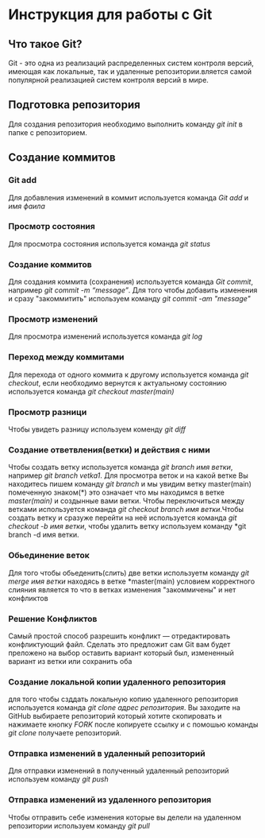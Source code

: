 # Инструкция для работы с Git

## Что такое Git?
Git - это одна из реализаций распределенных систем контроля версий, имеющая как локальные, так и удаленные репозитории.вляется самой популярной реализацией систем контроля версий в мире.
## Подготовка репозитория
Для создания репозитория необходимо выполнить команду *git init* в папке с репозиторием.

## Создание коммитов

### Git add
Для добавления изменений в коммит используется команда *Git add* и *имя фаила*

### Просмотр состояния
Для просмотра состояния используется команда *git status*

### Создание коммитов
Для создания коммита (сохранения) используется команда *Git commit*, например *git commit -m “message”*. Для того чтобы добавить изменения и сразу "закоммитить" используем команду *git commit -am "message"*

### Просмотр изменений
Для просмотра изменений используется команда *git log*

### Переход между коммитами
Для перехода от одного коммита к другому используется команда *git checkout*, если необходимо вернутся к актуальному состоянию используется команда *git checkout master(main)*

### Просмотр разници 
Чтобы увидеть разницу используем коменду *git diff*


### Создание ответвления(ветки) и действия с ними
Чтобы создать ветку используется команда *git branch имя ветки*, например *git branch vetka1*. Для просмотра веток и на какой ветке Вы находитесь пишем команду *git branch* и мы увидим ветку master(main) помеченную знаком(*) это означает что мы находимся в ветке *master(main)* и создынные вами ветки. Чтобы переключиться между ветками используется команда *git checkout branch имя ветки*.Чтобы создать ветку и сразуже перейти на неё используется команда *git checkout -b имя ветки*, чтобы удалить ветку используем команду *git branch -d имя ветки.

### Обьединение веток
Для того чтобы обьеденить(слить) две ветки используетм команду *git merge имя ветки* находясь в ветке *master(main) условием корректного слияния является то что в ветках изменения "закоммичены" и нет конфликтов

### Решение Конфликтов
Самый простой способ разрешить конфликт — отредактировать конфликтующий файл. Сделать это предложит сам Git вам будет преложено на выбор оставить вариант который был, измененный вариант из ветки или сохранить оба

### Создание локальной копии удаленного репозитория
для того чтобы сзддать локальную копию удаленного репозитория используется команда *git clone адрес репозитория*. Вы заходите на GitHub выбираете репозиторий который хотите скопировать и нажимаете кнопку *FORK* после копируете ссылку и с помошью команды *git clone* получаете репозиторий.

### Отправка  изменений в удаленный репозиторий
Для отправки изменений в полученный удаленный репозиторий используем команду *git push* 

### Отправка  изменений из удаленного репозитория
Чтобы отправить себе изменения которые вы делели на удаленном репозитории используем команду *git pull*